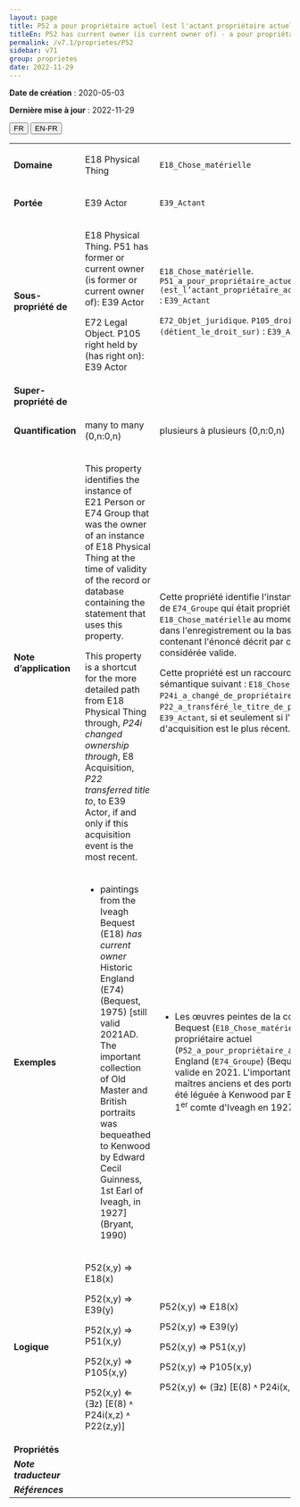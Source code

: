 ```yaml
---
layout: page
title: P52 a pour propriétaire actuel (est l'actant propriétaire actuel de)
titleEn: P52 has current owner (is current owner of) - a pour propriétaire actuel (est l'actant propriétaire actuel de)
permalink: /v7.1/proprietes/P52
sidebar: v71
group: proprietes
date: 2022-11-29
---
```


**Date de création** : 2020-05-03

**Dernière mise à jour** : 2022-11-29

<div class="lang-buttons">
  <button id="fr" class="activate">FR</button>
  <button id="en-fr">EN-FR</button>
</div>

<table>
				<tbody>
				<tr>
					<td><strong>Domaine</strong></td>
					<td class="en"><p>E18 Physical Thing</p>
							</td>
						<td><p><code class="language-plaintext highlighter-rouge">E18_Chose_matérielle</code></p>
							</td>
						</tr>
					<tr>
					<td><strong>Portée</strong></td>
					<td class="en"><p>E39 Actor</p>
							</td>
						<td><p><code class="language-plaintext highlighter-rouge">E39_Actant</code></p>
							</td>
						</tr>
					<tr>
					<td><strong>Sous-propriété de</strong></td>
					<td class="en"><p>E18 Physical Thing. P51 has former or current owner (is former or current owner of): E39 Actor </p>
							<p>E72 Legal Object. P105 right held by (has right on): E39 Actor</p>
							</td>
						<td><p><code class="language-plaintext highlighter-rouge">E18_Chose_matérielle</code>. <code class="language-plaintext highlighter-rouge">P51_a_pour_propriétaire_actuel_ou_antérieur (est_l’actant_propriétaire_actuel_ou_antérieur_de)</code> : <code class="language-plaintext highlighter-rouge">E39_Actant</code></p>
							<p><code class="language-plaintext highlighter-rouge">E72_Objet_juridique</code>. <code class="language-plaintext highlighter-rouge">P105_droit_détenu_par (détient_le_droit_sur)</code> : <code class="language-plaintext highlighter-rouge">E39_Actant</code></p>
							</td>
						</tr>
					<tr>
					<td><strong>Super-propriété de</strong></td>
					<td class="en"><p></p>
							</td>
						<td><p></p>
							</td>
						</tr>
					<tr>
					<td><strong>Quantification</strong></td>
					<td class="en"><p>many to many (0,n:0,n) </p>
							</td>
						<td><p>plusieurs à plusieurs (0,n:0,n)</p>
							</td>
						</tr>
					<tr>
					<td><strong>Note d’application</strong></td>
					<td class="en"><p>This property identifies the instance of E21 Person or E74 Group that was the owner of an instance of E18 Physical Thing at the time of validity of the record or database containing the statement that uses this property. </p>
							<p></p>
							<p>This property is a shortcut for the more detailed path from E18 Physical Thing through, <em>P24i changed ownership through</em>, E8 Acquisition, <em>P22 transferred title to</em>, to E39 Actor, if and only if this acquisition event is the most recent.</p>
							</td>
						<td><p>Cette propriété identifie l'instance de <code class="language-plaintext highlighter-rouge">E21_Personne</code> ou de <code class="language-plaintext highlighter-rouge">E74_Groupe</code> qui était propriétaire d'une instance de <code class="language-plaintext highlighter-rouge">E18_Chose_matérielle</code> au moment où l'information dans l'enregistrement ou la base de données contenant l'énoncé décrit par cette propriété était considérée valide.</p>
							<p></p>
							<p>Cette propriété est un raccourci du chemin sémantique suivant : <code class="language-plaintext highlighter-rouge">E18_Chose_matérielle</code>, <code class="language-plaintext highlighter-rouge">P24i_a_changé_de_propriétaire_par</code>, <code class="language-plaintext highlighter-rouge">E8_Acquisition</code>, <code class="language-plaintext highlighter-rouge">P22_a_transféré_le_titre_de_propriété_à</code>, <code class="language-plaintext highlighter-rouge">E39_Actant</code>, si et seulement si l'évènement d'acquisition est le plus récent. </p>
							<p></p>
							</td>
						</tr>
					<tr>
					<td><strong>Exemples</strong></td>
					<td class="en"><ul><li><p>paintings from the Iveagh Bequest (E18) <em>has current owner</em> Historic England (E74) (Bequest, 1975) [still valid 2021AD. The important collection of Old Master and British portraits was bequeathed to Kenwood by Edward Cecil Guinness, 1st Earl of Iveagh, in 1927] (Bryant, 1990)</p>
							</li>
									</ul></td>
						<td><ul><li><p>Les œuvres peintes de la collection Iveagh Bequest (<code class="language-plaintext highlighter-rouge">E18_Chose_matérielle</code>) ont pour propriétaire actuel (<code class="language-plaintext highlighter-rouge">P52_a_pour_propriétaire_actuel</code>) Historic England (<code class="language-plaintext highlighter-rouge">E74_Groupe</code>) (Bequest, 1975) [toujours valide en 2021. L'importante collection des maîtres anciens et des portraits de Britanniques a été léguée à Kenwood par Edward Cecil Guinness, 1<sup>er</sup> comte d'Iveagh en 1927] (Bryant, 1990)</p>
							</li>
									</ul></td>
						</tr>
					<tr>
					<td><strong>Logique</strong></td>
					<td class="en"><p>P52(x,y) ⇒ E18(x) </p>
							<p>P52(x,y) ⇒ E39(y) </p>
							<p>P52(x,y) ⇒ P51(x,y) </p>
							<p>P52(x,y) ⇒ P105(x,y) </p>
							<p>P52(x,y) ⇐ (∃z) [E(8) ˄ P24i(x,z) ˄ P22(z,y)] </p>
							</td>
						<td><p>P52(x,y) ⇒ E18(x) </p>
							<p>P52(x,y) ⇒ E39(y) </p>
							<p>P52(x,y) ⇒ P51(x,y) </p>
							<p>P52(x,y) ⇒ P105(x,y) </p>
							<p>P52(x,y) ⇐ (∃z) [E(8) ˄ P24i(x,z) ˄ P22(z,y)] </p>
							</td>
						</tr>
					<tr>
					<td><strong>Propriétés</strong></td>
					<td class="en"><p></p>
							</td>
						<td><p></p>
							</td>
						</tr>
					<tr>
					<td><strong><em>Note traducteur</em></strong></td>
					<td colspan="2"><p></p>
							</td>
						</tr>
					<tr>
					<td><strong><em>Références</em></strong></td>
					<td colspan="2"><p><em></em></p>
							</td>
						</tr>
					</tbody>
				</table>
				